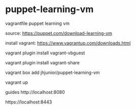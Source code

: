 # puppet-learning-vm
vagrantfile puppet learning vm

source: https://puppet.com/download-learning-vm

install vagrant: https://www.vagrantup.com/downloads.html

vagrant plugin install vagrant-vbguest

vagrant plugin install vagrant-share

vagrant box add jhjunior/puppet-learning-vm

vagrant up

guides
http://localhost:8080

https://localhost:8443
